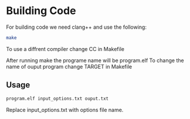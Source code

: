 # Building Code

For building code we need clang++ and use the following: 

```bash
make
```

To use a diffrent compiler change CC in Makefile

After running make the programe name will be program.elf
To change the name of ouput program change TARGET in Makefile


## Usage

```bash
program.elf input_options.txt ouput.txt
```

Replace input_options.txt with options file name.


